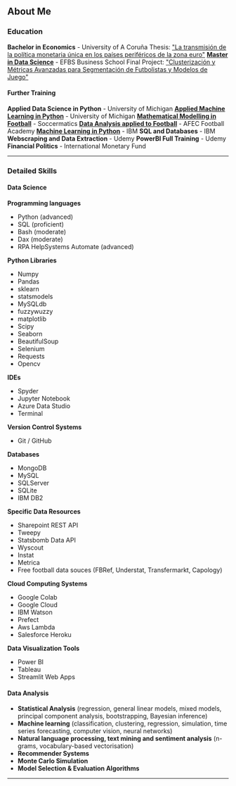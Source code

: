 ## About Me

### Education
**Bachelor in Economics** - University of A Coruña
    Thesis: ["La transmisión de la política monetaria única en los países periféricos de la zona euro"](https://ruc.udc.es/dspace/handle/2183/18043)
[**Master in Data Science**](https://github.com/alexfrf/data-science-efbs) - EFBS Business School
    Final Project: ["Clusterización y Métricas Avanzadas para
Segmentación de Futbolistas y Modelos de Juego"](/pdf/AFR_TFM.pdf)

#### Further Training
**Applied Data Science in Python** - University of Michigan
[**Applied Machine Learning in Python**](https://github.com/alexfrf/machine-learning-michigan) - University of Michigan
[**Mathematical Modelling in Football**](https://github.com/alexfrf/soccermatics) - Soccermatics
[**Data Analysis applied to Football**](https://github.com/alexfrf/curso-afecfa) - AFEC Football Academy
[**Machine Learning in Python**](https://ruc.udc.es/dspace/handle/2183/18043) - IBM
**SQL and Databases** - IBM
**Webscraping and Data Extraction** - Udemy
**PowerBI Full Training** - Udemy
**Financial Politics** - International Monetary Fund

---

### Detailed Skills

#### Data Science

**Programming languages**
* Python (advanced)
* SQL (proficient)
* Bash (moderate)
* Dax (moderate)
* RPA HelpSystems Automate (advanced)
    
**Python Libraries**
* Numpy
* Pandas
* sklearn
* statsmodels
* MySQLdb
* fuzzywuzzy
* matplotlib
* Scipy
* Seaborn
* BeautifulSoup
* Selenium
* Requests
* Opencv

**IDEs**
* Spyder
* Jupyter Notebook
* Azure Data Studio
* Terminal

**Version Control Systems**
* Git / GitHub

**Databases** 
* MongoDB
* MySQL
* SQLServer
* SQLite
* IBM DB2

**Specific Data Resources**
* Sharepoint REST API
* Tweepy
* Statsbomb Data API
* Wyscout
* Instat
* Metrica
* Free football data souces (FBRef, Understat, Transfermarkt, Capology)

**Cloud Computing Systems**
* Google Colab
* Google Cloud
* IBM Watson
* Prefect
* Aws Lambda
* Salesforce Heroku

**Data Visualization Tools**
* Power BI
* Tableau
* Streamlit Web Apps

#### Data Analysis

* **Statistical Analysis** (regression, general linear models, mixed models, principal component analysis, bootstrapping, Bayesian inference)
* **Machine learning** (classification, clustering, regression, simulation, time series forecasting, computer vision, neural networks)
* **Natural language processing, text mining and sentiment analysis** (n-grams, vocabulary-based vectorisation)
* **Recommender Systems**
* **Monte Carlo Simulation**
* **Model Selection & Evaluation Algorithms**

---